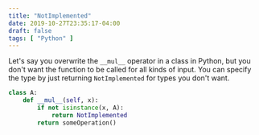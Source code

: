```yaml
---
title: "NotImplemented"
date: 2019-10-27T23:35:17-04:00
draft: false
tags: [ "Python" ]
---
```


Let's say you overwrite the `__mul__` operator in a class in Python, but you don't want the function to be called for all kinds of input. You can specify the type by just returning `NotImplemented` for types you don't want.

```python
class A:
    def __mul__(self, x):
        if not isinstance(x, A):
            return NotImplemented
        return someOperation()
```

